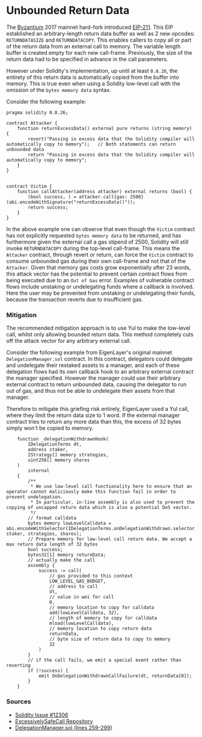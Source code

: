 # Unbounded Return Data

The [Byzantium](https://blog.ethereum.org/2017/10/12/byzantium-hf-announcement) 2017 mainnet hard-fork introduced [EIP-211](https://eips.ethereum.org/EIPS/eip-211). This EIP established an arbitrary-length return data buffer as well as 2 new opcodes: `RETURNDATASIZE` and `RETURNDATACOPY`. This enables callers to copy all or part of the return data from an external call to memory. The variable length buffer is created empty for each new call-frame. Previously, the size of the return data had to be specified in advance in the call parameters.

However under Solidity's implementation, up until at least `0.8.26`, the entirety of this return data is automatically copied from the buffer into memory. This is true even when using a Solidity low-level call with the omission of the `bytes memory data` syntax.

Consider the following example:

```solidity
pragma solidity 0.8.26;

contract Attacker {
    function returnExcessData() external pure returns (string memory) {
        revert("Passing in excess data that the Solidity compiler will automatically copy to memory");   // Both statements can return unbounded data
        return "Passing in excess data that the Solidity compiler will automatically copy to memory";
    }
}


contract Victim {
    function callAttacker(address attacker) external returns (bool) {
        (bool success, ) = attacker.call{gas: 2500}(abi.encodeWithSignature("returnExcessData()"));
        return success;
    }
}
```

In the above example one can observe that even though the `Victim` contract has not explicitly requested `bytes memory data` to be returned, and has furthermore given the external call a gas stipend of 2500, Solidity will still invoke `RETURNDATACOPY` during the top-level call-frame. This means the `Attacker` contract, through revert or return, can force the `Victim` contract to consume unbounded gas during their own call-frame and not that of the `Attacker`. Given that memory gas costs grow exponentially after 23 words, this attack vector has the potential to prevent certain contract flows from being executed due to an `Out of Gas` error. Examples of vulnerable contract flows include unstaking or undelegating funds where a callback is involved. Here the user may be prevented from unstaking or undelegating their funds, because the transaction reverts due to insufficient gas.

### Mitigation

The recommended mitigation approach is to use Yul to make the low-level call, whilst only allowing bounded return data. This method completely cuts off the attack vector for any arbitrary external call.

Consider the following example from EigenLayer's original mainnet `DelegationManager.sol` contract. In this contract, delegators could delegate and undelegate their restaked assets to a manager, and each of these delegation flows had its own callback hook to an arbitrary external contract the manager specified. However the manager could use their arbitrary external contract to return unbounded data, causing the delegator to run out of gas, and thus not be able to undelegate their assets from that manager.

Therefore to mitigate this griefing risk entirely, EigenLayer used a Yul call, where they limit the return data size to 1 word. If the external manager contract tries to return any more data than this, the excess of 32 bytes simply won't be copied to memory.

```solidity
    function _delegationWithdrawnHook(
        IDelegationTerms dt,
        address staker,
        IStrategy[] memory strategies,
        uint256[] memory shares
    )
        internal
    {
        /**
         * We use low-level call functionality here to ensure that an operator cannot maliciously make this function fail in order to prevent undelegation.
         * In particular, in-line assembly is also used to prevent the copying of uncapped return data which is also a potential DoS vector.
         */
        // format calldata
        bytes memory lowLevelCalldata = abi.encodeWithSelector(IDelegationTerms.onDelegationWithdrawn.selector, staker, strategies, shares);
        // Prepare memory for low-level call return data. We accept a max return data length of 32 bytes
        bool success;
        bytes32[1] memory returnData;
        // actually make the call
        assembly {
            success := call(
                // gas provided to this context
                LOW_LEVEL_GAS_BUDGET,
                // address to call
                dt,
                // value in wei for call
                0,
                // memory location to copy for calldata
                add(lowLevelCalldata, 32),
                // length of memory to copy for calldata
                mload(lowLevelCalldata),
                // memory location to copy return data
                returnData,
                // byte size of return data to copy to memory
                32
            )
        }
        // if the call fails, we emit a special event rather than reverting
        if (!success) {
            emit OnDelegationWithdrawnCallFailure(dt, returnData[0]);
        }
    }
```

### Sources

- [Solidity Issue #12306](https://github.com/ethereum/solidity/issues/12306)
- [ExcessivelySafeCall Repository](https://github.com/nomad-xyz/ExcessivelySafeCall)
- [DelegationManager.sol (lines 259-299)](https://github.com/Layr-Labs/eigenlayer-contracts/blob/0139d6213927c0a7812578899ddd3dda58051928/src/contracts/core/DelegationManager.sol#L259-L299)